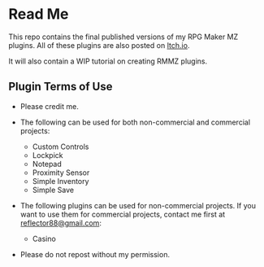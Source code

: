 # Read Me
This repo contains the final published versions of my RPG Maker MZ plugins. All of these plugins are also posted on [Itch.io](https://reflector88.itch.io/).

It will also contain a WIP tutorial on creating RMMZ plugins.

## Plugin Terms of Use

- Please credit me.
- The following can be used for both non-commercial and commercial projects:
    - Custom Controls
    - Lockpick
    - Notepad
    - Proximity Sensor
    - Simple Inventory
    - Simple Save

- The following plugins can be used for non-commercial projects. If you want to use them for commercial projects, contact me first at reflector88@gmail.com:
    - Casino

- Please do not repost without my permission.